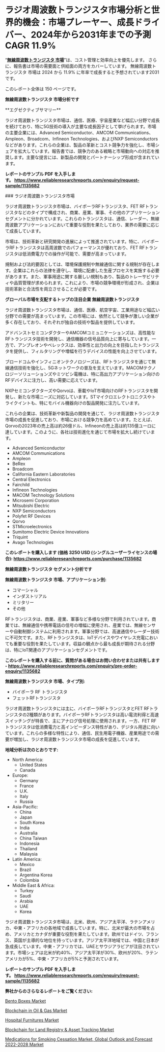 <p><h1>ラジオ周波数トランジスタ市場分析と世界的機会：市場プレーヤー、成長ドライバー、2024年から2031年までの予測CAGR 11.9%</h1></p><p>&ldquo;<strong><a href="https://www.reliableresearchreports.com/radio-frequency-transistor-market-in-global-r1135682?utm_campaign=107&utm_medium=9&utm_source=Github&utm_content=ia&utm_term=04122024&utm_id=radio-frequency-transistor">無線周波数トランジスタ 市場</a></strong>&rdquo;は、コスト管理と効率向上を優先します。 さらに、報告書は市場の需要面と供給面の両方をカバーしています。 無線周波数トランジスタ 市場は 2024 から 11.9% に年率で成長すると予想されています2031 です。</p>
<p>このレポート全体は 150 ページです。</p>
<p><strong>無線周波数トランジスタ 市場分析です</strong></p>
<p><p>**エグゼクティブサマリー**</p><p>ラジオ周波数トランジスタ市場は、通信、医療、宇宙産業など幅広い分野で成長を続けており、特に5G技術の導入が主要な成長因子として挙げられます。市場の主要企業には、Advanced Semiconductor、AMCOM Communications、Ampleon、Broadcom、Infineon Technologies、およびNXP Semiconductorsなどがあります。これらの企業は、製品の革新とコスト競争力を強化し、市場シェアを拡大しています。報告書では、競争力のある戦略と市場動向への対応を推奨します。主要な提言には、新製品の開発とパートナーシップ形成が含まれています。</p></p>
<p><strong>レポートのサンプル PDF を入手します。&nbsp;<a href="https://www.reliableresearchreports.com/enquiry/request-sample/1135682?utm_campaign=107&utm_medium=9&utm_source=Github&utm_content=ia&utm_term=04122024&utm_id=radio-frequency-transistor">https://www.reliableresearchreports.com/enquiry/request-sample/1135682</a></strong></p>
<p><p>### ラジオ周波数トランジスタ市場</p><p>ラジオ周波数トランジスタ市場は、バイポーラRFトランジスタ、FET RFトランジスタなどのタイプで構成され、商業、産業、軍事、その他のアプリケーションセグメントに分かれています。これらのトランジスタは、通信、レーダー、無線周波数アプリケーションにおいて重要な役割を果たしており、業界の需要に応じて成長しています。</p><p>市場は、技術革新と研究開発の進展によって推進されています。特に、バイポーラRFトランジスタは高周波数でのパフォーマンスが優れており、FET RFトランジスタは低消費電力での操作が可能で、需要が高まっています。</p><p>規制および法的要因としては、環境保護規制や無線通信に関する規制が存在します。企業はこれらの法律を遵守し、環境に配慮した生産プロセスを実施する必要があります。また、軍事用途に関する厳しい規制もあり、製品のトレーサビリティや品質管理が求められます。これにより、市場の競争環境が形成され、企業は技術革新と合法性を両立させることが必要です。</p></p>
<p><strong>グローバル市場を支配するトップの注目企業 無線周波数トランジスタ</strong></p>
<p><p>ラジオ周波数トランジスタ市場は、通信、医療、航空宇宙、工業用途など幅広い分野での需要が高まっています。この市場には、依然として競争が激しい企業が多く存在しており、それぞれが独自の技術や製品を提供しています。</p><p>アドバンストセミコンダクターやAMCOMコミュニケーションズは、高性能なRFトランジスタ技術を開発し、通信機器の信号品質向上に寄与しています。一方で、アンプレオンやベレックスは、効率性と出力の向上を目指したトランジスタを提供し、フィルタリングや増幅を行うデバイスの性能を向上させています。</p><p>ブロードコムやインフィニオンテクノロジーズは、RFトランジスタを通じて無線通信技術を強化し、5Gネットワークの普及を支えています。MACOMテクノロジーソリューションズやミツビシ電機は、特に高出力アプリケーション向けのRFデバイスに注力し、高い需要に応えています。</p><p>NXPセミコンダクターズやQorvoは、車載やIoT市場向けのRFトランジスタを開発し、新たな市場ニーズに対応しています。STマイクロエレクトロニクスやトライクイントも、特にモバイル機器向けの製品開発に注力しています。</p><p>これらの企業は、技術革新や新製品の開発を通じて、ラジオ周波数トランジスタ市場の成長を促進しており、市場における競争力を高めています。たとえば、Qorvoの2023年の売上高は約26億ドル、Infineonの売上高は約135億ユーロに達しています。このように、各社は技術進化を通じて市場を拡大し続けています。</p></p>
<p><ul><li>Advanced Semiconductor</li><li>AMCOM Communications</li><li>Ampleon</li><li>BeRex</li><li>Broadcom</li><li>California Eastern Laboratories</li><li>Central Electronics</li><li>Fairchild</li><li>Infineon Technologies</li><li>MACOM Technology Solutions</li><li>Microsemi Corporation</li><li>Mitsubishi Electric</li><li>NXP Semiconductors</li><li>Polyfet RF Devices</li><li>Qorvo</li><li>STMicroelectronics</li><li>Sumitomo Electric Device Innovations</li><li>Triquint</li><li>Avago Technologies</li></ul></p>
<p><strong>このレポートを購入します (価格 3250 USD (シングルユーザーライセンスの場合):&nbsp;<a href="https://www.reliableresearchreports.com/purchase/1135682?utm_campaign=107&utm_medium=9&utm_source=Github&utm_content=ia&utm_term=04122024&utm_id=radio-frequency-transistor">https://www.reliableresearchreports.com/purchase/1135682</a></strong></p>
<p><strong>無線周波数トランジスタ セグメント分析です</strong></p>
<p><strong>無線周波数トランジスタ 市場、アプリケーション別:</strong></p>
<p><ul><li>コマーシャル</li><li>インダストリアル</li><li>ミリタリー</li><li>その他</li></ul></p>
<p><p>RFトランジスタは、商業、産業、軍事など多様な分野で利用されています。商業では、無線通信や携帯電話の信号の増幅に使用され、産業では、無線センサーや自動制御システムに利用されます。軍事分野では、高速通信やレーダー技術に不可欠です。また、RFトランジスタは、IoTデバイスやワイヤレス充電においても重要な役割を果たしています。収益の観点から最も成長が期待される分野は、特にIoT関連のアプリケーションセグメントです。</p></p>
<p><strong>このレポートを購入する前に、質問がある場合はお問い合わせまたは共有します - <a href="https://www.reliableresearchreports.com/enquiry/pre-order-enquiry/1135682?utm_campaign=107&utm_medium=9&utm_source=Github&utm_content=ia&utm_term=04122024&utm_id=radio-frequency-transistor">https://www.reliableresearchreports.com/enquiry/pre-order-enquiry/1135682</a></strong></p>
<p><strong>無線周波数トランジスタ 市場、タイプ別:</strong></p>
<p><ul><li>バイポーラ RF トランジスタ</li><li>フェットRFトランジスタ</li></ul></p>
<p><p>ラジオ周波数トランジスタには主に、バイポーラRFトランジスタとFET RFトランジスタの2種類があります。バイポーラRFトランジスタは高い電流利得と高速スイッチングが特長で、主にアナログ信号処理に使用されます。一方、FET RFトランジスタは低消費電力と高インピーダンス特性があり、デジタル用途に向いています。これらの多様な特性により、通信、民生用電子機器、産業用途での需要が増加し、ラジオ周波数トランジスタ市場の成長を促進しています。</p></p>
<p><strong>地域分析は次のとおりです:</strong></p>
<p><ul>
    <li>
        North America:
        <ul>
            <li>United States</li>
            <li>Canada</li>
        </ul>
    </li>
    <li>
        Europe:
        <ul>
            <li>Germany</li>
            <li>France</li>
            <li>U.K.</li>
            <li>Italy</li>
            <li>Russia</li>
        </ul>
    </li>
    <li>
        Asia-Pacific:
        <ul>
            <li>China</li>
            <li>Japan</li>
            <li>South Korea</li>
            <li>India</li>
            <li>Australia</li>
            <li>China Taiwan</li>
            <li>Indonesia</li>
            <li>Thailand</li>
            <li>Malaysia</li>
        </ul>
    </li>
    <li>
        Latin America:
        <ul>
            <li>Mexico</li>
            <li>Brazil</li>
            <li>Argentina Korea</li>
            <li>Colombia</li>
        </ul>
    </li>
    <li>
        Middle East & Africa:
        <ul>
            <li>Turkey</li>
            <li>Saudi</li>
            <li>Arabia</li>
            <li>UAE</li>
            <li>Korea</li>
        </ul>
    </li>
    </ul></p>
<p><p>ラジオ周波数トランジスタ市場は、北米、欧州、アジア太平洋、ラテンアメリカ、中東・アフリカの各地域で成長しています。特に、北米が最大の市場を占め、アメリカとカナダが重要な役割を果たしています。欧州ではドイツ、フランス、英国が主導的な地位を持っています。アジア太平洋地域では、中国と日本が急成長しています。中東・アフリカでは、UAEとサウジアラビアが注目されています。市場シェアは北米が約40%、アジア太平洋が30%、欧州が20%、ラテンアメリカが5%、中東・アフリカが5%と予測されています。</p></p>
<p><strong>レポートのサンプル PDF を入手します。&nbsp;<a href="https://www.reliableresearchreports.com/enquiry/request-sample/1135682?utm_campaign=107&utm_medium=9&utm_source=Github&utm_content=ia&utm_term=04122024&utm_id=radio-frequency-transistor">https://www.reliableresearchreports.com/enquiry/request-sample/1135682</a></strong></p>
<p><strong>弊社からのさらなるレポートをご覧ください:</strong></p>
<p><p><a href="https://www.linkedin.com/pulse/global-bento-boxes-market-forecast-2024-2031-trends-impact-l9w3c?utm_campaign=107&utm_medium=9&utm_source=Github&utm_content=ia&utm_term=04122024&utm_id=radio-frequency-transistor">Bento Boxes Market</a></p><p><a href="https://issuu.com/reportprime-2/docs/blockchain-in-oil-gas-market-size-2030.pptx?utm_campaign=107&utm_medium=9&utm_source=Github&utm_content=ia&utm_term=04122024&utm_id=radio-frequency-transistor">Blockchain in Oil & Gas Market</a></p><p><a href="https://www.linkedin.com/pulse/hospital-furnitures-market-demand-revenue-growth-106-7d2be?utm_campaign=107&utm_medium=9&utm_source=Github&utm_content=ia&utm_term=04122024&utm_id=radio-frequency-transistor">Hospital Furnitures Market</a></p><p><a href="https://issuu.com/reportprime-2/docs/blockchain-for-land-registry-asset-tracking-market?utm_campaign=107&utm_medium=9&utm_source=Github&utm_content=ia&utm_term=04122024&utm_id=radio-frequency-transistor">Blockchain for Land Registry & Asset Tracking Market</a></p><p><a href="https://github.com/arionmp/Market-Research-Report-List-5/blob/main/medications-for-smoking-cessation-market-global-outlook-and-forecast-2022-2028-market.md?utm_campaign=107&utm_medium=9&utm_source=Github&utm_content=ia&utm_term=04122024&utm_id=radio-frequency-transistor">Medications for Smoking Cessation Market, Global Outlook and Forecast 2022-2028 Market</a></p></p>